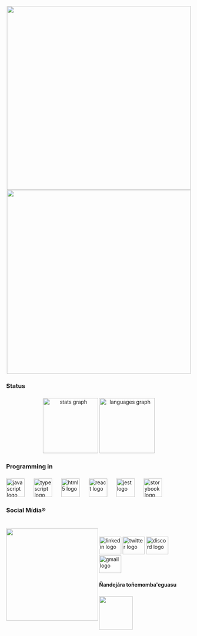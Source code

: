 

<div align="center">
  <img height="500" src="https://i.pinimg.com/originals/b4/8c/6e/b48c6ecc510a63e4d37ee571550ca66b.gif"  />
</div>
<div align="center">
  <img height="500" src="https://i.pinimg.com/originals/b4/8c/6e/b48c6ecc510a63e4d37ee571550ca66b.gif"  />
</div>

###

<h3 align="left">Status</h3>

###

<div align="center">
  <img src="https://github-readme-stats.vercel.app/api?username=0Gimenes&hide_title=false&hide_rank=false&show_icons=true&include_all_commits=true&count_private=true&disable_animations=false&theme=dark&locale=en&hide_border=false&order=1" height="150" alt="stats graph"  />
  <img src="https://github-readme-stats.vercel.app/api/top-langs?username=0Gimenes&locale=en&hide_title=false&layout=compact&card_width=320&langs_count=5&theme=dark&hide_border=false&order=2" height="150" alt="languages graph"  />
</div>

###

<h3 align="left">Programming in</h3>

###

<div align="left">
  <img src="https://skillicons.dev/icons?i=js" height="50" alt="javascript logo"  />
  <img width="17" />
  <img src="https://skillicons.dev/icons?i=ts" height="50" alt="typescript logo"  />
  <img width="17" />
  <img src="https://skillicons.dev/icons?i=html" height="50" alt="html5 logo"  />
  <img width="17" />
  <img src="https://cdn.jsdelivr.net/gh/devicons/devicon/icons/react/react-original.svg" height="50" alt="react logo"  />
  <img width="17" />
  <img src="https://cdn.jsdelivr.net/gh/devicons/devicon/icons/jest/jest-plain.svg" height="50" alt="jest logo"  />
  <img width="17" />
  <img src="https://cdn.jsdelivr.net/gh/devicons/devicon/icons/storybook/storybook-original.svg" height="50" alt="storybook logo"  />
</div>

###

<h3 align="left">Social Mídia®</h3>

###

<br clear="both">

<img align="left" height="250" src="https://i.pinimg.com/originals/32/2e/ef/322eefcbf08f2b39dbb1c87a0348d11e.gif"  />

###

<div align="left">
  <img src="https://raw.githubusercontent.com/maurodesouza/profile-readme-generator/master/src/assets/icons/social/linkedin/default.svg" width="60" height="48" alt="linkedin logo"  />
  <img src="https://raw.githubusercontent.com/maurodesouza/profile-readme-generator/master/src/assets/icons/social/twitter/default.svg" width="60" height="48" alt="twitter logo"  />
  <img src="https://raw.githubusercontent.com/maurodesouza/profile-readme-generator/master/src/assets/icons/social/discord/default.svg" width="60" height="48" alt="discord logo"  />
  <img src="https://raw.githubusercontent.com/maurodesouza/profile-readme-generator/master/src/assets/icons/social/gmail/default.svg" width="60" height="48" alt="gmail logo"  />
</div>

###

<h4 align="left">Ñandejára toñemomba'eguasu</h4>

###

<div align="left">
  <img height="91" src="https://i.pinimg.com/originals/10/44/89/104489b1f6dca2edd6bc031da2e424f8.gif"  />
</div>

###
